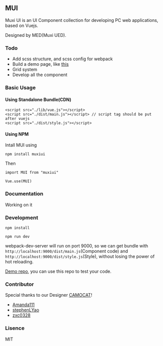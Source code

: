 ## MUI

Muxi UI is an UI Component collection for developing PC web applications, based on Vuejs.

Designed by MED(Muxi UED).

### Todo

+ Add scss structure, and scss config for webpack
+ Build a demo page, like [this](http://element.eleme.io)
+ Grid system
+ Develop all the component

### Basic Usage

#### Using Standalone Bundle(CDN)

```
<script src="./lib/vue.js"></script>
<script src="./dist/main.js"></script> // script tag should be put after vuejs
<script src="./dist/style.js"></script>
```

#### Using NPM

Intall MUI using

`npm install muxiui`

Then

```
import MUI from "muxiui"

Vue.use(MUI)

```

### Documentation

Working on it

### Development

`npm install`

`npm run dev`

webpack-dev-server will run on port 9000, so we can get bundle with `http://localhost:9000/dist/main.js`(Component code) and `http://localhost:9000/dist/style.js`(Style), without losing the power of hot reloading.

[Demo repo](https://github.com/Muxi-Studio/muxiui), you can use this repo to test your code.

### Contributor 

Special thanks to our Designer [CAMOCAT](http://camocat.me)!


+ [Amanda111](https://github.com/amanda111)
+ [stephenLYao](https://github.com/stephenLYao)
+ [zxc0328](https://github.com/zxc0328)

### Lisence

MIT